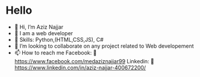 # Hello
- 👋 Hi, I’m Aziz Najjar
- 👀 I am a web developer
- 🌱 Skills: Python,(HTML,CSS,JS), C#
- 💞️ I’m looking to collaborate on any project related to Web developement
- 📫 How to reach me 
Facebook: :seedling:  https://www.facebook.com/medaziznajjar99
Linkedin: :seedling:  https://www.linkedin.com/in/aziz-najjar-400672200/





<!---
Njoura7/Njoura7 is a ✨ special ✨ repository because its `README.md` (this file) appears on your GitHub profile.
You can click the Preview link to take a look at your changes.
--->
